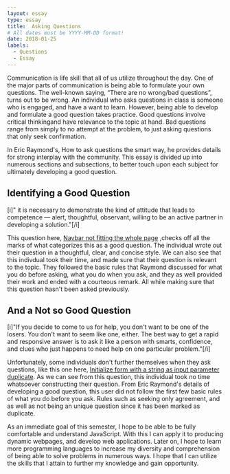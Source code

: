 ```yaml
---
layout: essay
type: essay
title:  Asking Questions
# All dates must be YYYY-MM-DD format!
date: 2018-01-25
labels:
  - Questions
  - Essay
---
```


Communication is life skill that all of us utilize throughout the day. One of the major parts of communication is being able to formulate your own  questions. The well-known saying, “There are no wrong/bad questions”, turns out to be wrong. An individual who asks questions in class is someone who is engaged, and have a want to learn. However, being able to develop and formulate a good question takes practice. Good questions involve critical thinkingand have relevance to the topic at hand. Bad questions range from simply to no attempt at the problem, to just asking questions that only seek confirmation. 

In Eric Raymond's, How to ask questions the smart way, he provides details for strong interplay with the community. This essay is divided up into numerous sections and subsections, to better touch upon each subject for ultimately developing a good question.

## Identifying a Good Question

[i]" it is necessary to demonstrate the kind of attitude that leads to competence — alert, thoughtful, observant, willing to be an active partner in developing a solution."[/i]

This question here, [Navbar not fitting the whole page](https://stackoverflow.com/questions/48457967/navbar-not-fitting-the-whole-page) ,checks off all the marks of what categorizes this as a good question. The individual wrote out their question in a thoughtful, clear, and concise style. We can also see that this indivdual took their time, and made sure that their question is relevant to the topic. They followed the basic rules that Raymond discussed for what you do before asking, what you do when you ask, and they as well provided their work and ended with a courteous remark.  All while making sure that this question hasn't been asked previously.

## And a Not so Good Question

[i]"If you decide to come to us for help, you don't want to be one of the losers. You don't want to seem like one, either. The best way to get a rapid and responsive answer is to ask it like a person with smarts, confidence, and clues who just happens to need help on one particular problem."[/i]

Unfortunately, some individuals don't further themselves when they ask questions, like this one here,  [Initialize form with a string as input parameter duplicate](https://stackoverflow.com/questions/48459215/initialize-form-with-a-string-as-input-parameter). As we can see from this question, this individual took no time whatsoever constructing their question. From Eric Raymond's details of developing a good question, this user did not follow the first few basic rules of what you do before you ask. Rules such as seeking only agreement, and as well as not being an unique question since it has been marked as duplicate. 

As an immediate goal of this semester, I hope to be able to be fully comfortable and understand JavaScript. With this I can apply it to producing dynamic webpages, and develop web applications.  Later on, I hope to learn more programming languages to increase my diversity and comprehension of being able to solve problems in numerous ways. I hope that I can utilize the skills that I attain to further my knowledge and gain opportunity.

